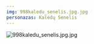 ```yaml
---
img: 998kaledu_senelis.jpg.jpg
personazas: Kalėdų Senelis
---
```

![998kaledu_senelis.jpg.jpg]({{site.baseurl}}/img/personazai/998kaledu_senelis.jpg.jpg)
